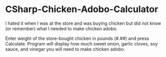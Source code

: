 # CSharp-Chicken-Adobo-Calculator
I hated it when I was at the store and was buying chicken but did not know (or remember) what I needed to make chicken adobo.

Enter weight of the store-bought chicken in pounds (#.##) and press Calculate.
Program will display how much sweet onion, garlic cloves, soy sauce, and vinegar you will need to make chicken adobo.

